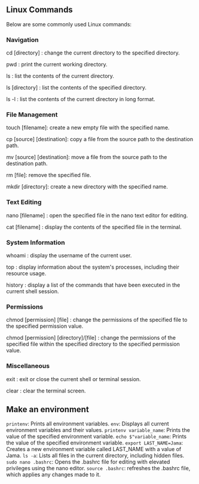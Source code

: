 ## Linux Commands

Below are some commonly used Linux commands:

### Navigation

cd [directory] : change the current directory to the specified directory.

pwd : print the current working directory.

ls  :   list the contents of the current directory.

ls [directory] : list the contents of the specified directory.

ls -l : list the contents of the current directory in long format.

### File Management

touch [filename]: create a new empty file with the specified name.

cp [source] [destination]: copy a file from the source path to the destination path.

mv [source] [destination]: move a file from the source path to the destination path.

rm [file]: remove the specified file.

mkdir [directory]: create a new directory with the specified name.

### Text Editing

nano [filename]   : open the specified file in the nano text editor for editing.

cat [filename]  : display the contents of the specified file in the terminal.

### System Information

whoami   : display the username of the current user.

top    : display information about the system's processes, including their resource usage.

history : display a list of the commands that have been executed in the current shell session.

### Permissions

chmod [permission] [file]  : change the permissions of the specified file to the specified permission value.

chmod [permission] [directory]/[file]  : change the permissions of the specified file within the specified directory to the specified permission value.

### Miscellaneous

exit  : exit or close the current shell or terminal session.

clear  :  clear the terminal screen.

## Make an environment

`printenv`: Prints all environment variables.
`env`: Displays all current environment variables and their values.
`printenv variable_name`: Prints the value of the specified environment variable.
`echo $"variable_name`: Prints the value of the specified environment variable.
`export LAST_NAME=Jama`: Creates a new environment variable called LAST_NAME with a value of Jama.
`ls -a`: Lists all files in the current directory, including hidden files.
`sudo nano .bashrc`: Opens the .bashrc file for editing with elevated privileges using the nano editor.
`source .bashrc`: refreshes the .bashrc file, which applies any changes made to it.

